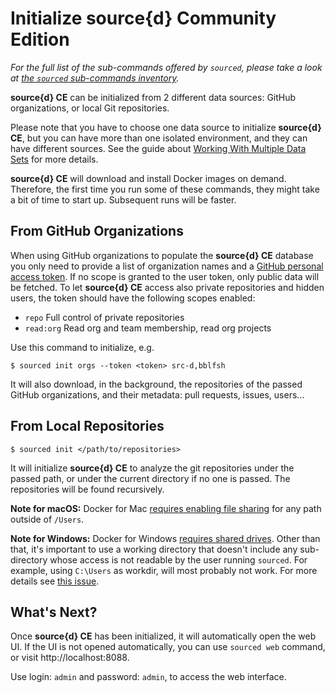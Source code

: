 # Initialize source{d} Community Edition

_For the full list of the sub-commands offered by `sourced`, please take a look
at [the `sourced` sub-commands inventory](../usage/commands.md)._

**source{d} CE** can be initialized from 2 different data sources: GitHub organizations, or local Git repositories.

Please note that you have to choose one data source to initialize **source{d} CE**, but you can have more than one isolated environment, and they can have different sources. See the guide about [Working With Multiple Data Sets](../usage/multiple-datasets.md) for more details.

**source{d} CE** will download and install Docker images on demand. Therefore, the first time you run some of these commands, they might take a bit of time to start up. Subsequent runs will be faster.


## From GitHub Organizations

When using GitHub organizations to populate the **source{d} CE** database you only need to provide a list of organization names and a [GitHub personal access token](https://help.github.com/articles/creating-a-personal-access-token-for-the-command-line/). If no scope is granted to the user token, only public
data will be fetched. To let **source{d} CE** access also private repositories and hidden users, the token should
have the following scopes enabled:

- `repo` Full control of private repositories
- `read:org` Read org and team membership, read org projects


Use this command to initialize, e.g.

```shell
$ sourced init orgs --token <token> src-d,bblfsh
```

It will also download, in the background, the repositories of the passed GitHub organizations, and their metadata: pull requests, issues, users...


## From Local Repositories

```shell
$ sourced init </path/to/repositories>
```

It will initialize **source{d} CE** to analyze the git repositories under the passed path, or under the current directory if no one is passed. The repositories will be found recursively.

**Note for macOS:**
Docker for Mac [requires enabling file sharing](https://docs.docker.com/docker-for-mac/troubleshoot/#volume-mounting-requires-file-sharing-for-any-project-directories-outside-of-users) for any path outside of `/Users`.

**Note for Windows:** Docker for Windows [requires shared drives](https://docs.docker.com/docker-for-windows/#shared-drives). Other than that, it's important to use a working directory that doesn't include any sub-directory whose access is not readable by the user running `sourced`. For example, using `C:\Users` as workdir, will most probably not work. For more details see [this issue](https://github.com/src-d/engine/issues/250).


## What's Next?

Once **source{d} CE** has been initialized, it will automatically open the web UI.
If the UI is not opened automatically, you can use `sourced web` command, or visit http://localhost:8088.

Use login: `admin` and password: `admin`, to access the web interface.
